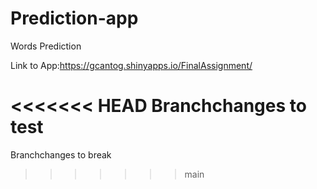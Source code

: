 # Prediction-app
Words Prediction


Link to App:https://gcantog.shinyapps.io/FinalAssignment/
 
<<<<<<< HEAD
Branchchanges to test
=======
Branchchanges to break
>>>>>>> main
